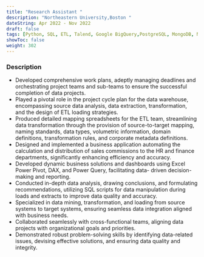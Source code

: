 ```yaml
---
title: "Research Assistant "
description: "Northeastern University,Boston "
dateString: Apr 2022 - Nov 2022
draft: false
tags: [Python, SQL, ETL, Talend, Google BigQuery,PostgreSQL, MongoDB, NumPy, SciPy, scikit-learn, Matplotlib, Seaborn, Plotly, Tableau, Power BI]
showToc: false
weight: 302
--- 
```


### Description

- Developed comprehensive work plans, adeptly managing deadlines and orchestrating project teams and sub-teams to ensure the successful completion of data projects.
- Played a pivotal role in the project cycle plan for the data warehouse, encompassing source data analysis, data extraction, transformation, and the design of ETL loading strategies.
- Produced detailed mapping spreadsheets for the ETL team, streamlining data transformation through the provision of source-to-target mapping, naming standards, data types, volumetric information, domain definitions, transformation rules, and corporate metadata definitions.
- Designed and implemented a business application automating the calculation and distribution of sales commissions to the HR and finance departments, significantly enhancing efficiency and accuracy.
- Developed dynamic business solutions and dashboards using Excel Power Pivot, DAX, and Power Query, facilitating data- driven decision-making and reporting.
- Conducted in-depth data analysis, drawing conclusions, and formulating recommendations, utilizing SQL scripts for data manipulation during loads and extracts to improve data quality and accuracy.
- Specialized in data mining, transformation, and loading from source systems to target systems, ensuring seamless data integration aligned with business needs.
- Collaborated seamlessly with cross-functional teams, aligning data projects with organizational goals and priorities.
- Demonstrated robust problem-solving skills by identifying data-related issues, devising effective solutions, and ensuring data quality and integrity.

<!-- - Developed and maintained data pipelines, ensuring the seamless flow of data from source systems to data warehouses for analysis and reporting.
- Implemented ETL processes to clean, transform, and load large datasets, enhancing data quality and making it ready for analysis.
- Conducted exploratory data analysis (EDA) to uncover hidden insights within complex datasets and identify patterns that informed data engineering decisions.
- Collaborated with cross-functional teams to design and optimize data architecture, resulting in more efficient data storage and improved data accessibility for analysis.
- Employed statistical techniques and machine learning models to derive actionable business insights, contributing to data-driven decision-making.
- Designed and created interactive data visualizations and dashboards using tools like Tableau or Power BI to present analytical results effectively.
- Worked on data migration projects, ensuring a smooth transition of data between systems while minimizing downtime and data loss.
- Utilized cloud platforms like AWS to set up scalable and cost-effective data infrastructure, supporting both data engineering and analysis needs.
- Automated routine data engineering tasks, saving time and reducing the risk of errors, allowing for faster data delivery to analysts. -->